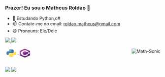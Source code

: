 ### Prazer! Eu sou o Matheus Roldao 👋

- 🌱 Estudando Python,c#
- 📫 Contate-me no email: roldao.matheus@gmail.com
- 😄 Pronouns: Ele/Dele

<div>
  <a href="https://github.com/MatheusRoldao">
  <img height="180em" src="https://github-readme-stats.vercel.app/api?username=MatheusRoldao&show_icons=true&theme=dark&include_all_commits=true&count_private=true"/>
  <img height="180em" src="https://github-readme-stats.vercel.app/api/top-langs/?username=MatheusRoldao&layout=compact&langs_count=7&theme=dark"/>
</div>
<div style="display: inline_block"><br>
  <img align="center" alt="Math-Python" height="30" width="40" src="https://raw.githubusercontent.com/devicons/devicon/master/icons/python/python-original.svg">
  <img align="center" alt="Math-Csharp" height="30" width="40" src="https://raw.githubusercontent.com/devicons/devicon/master/icons/csharp/csharp-original.svg">
  <img align="right" alt="Math-Sonic" src="https://i.gifer.com/origin/cb/cbad8974b5928d9e4878525b25d64c2d_w200.gif"
</div>
 
##
  
<div>

  <a href = "mailto:roldao.matheus@gmail.com"><img src="https://img.shields.io/badge/-Gmail-%23333?style=for-the-badge&logo=gmail&logoColor=white" target="_blank"></a>
  <a href="https://www.linkedin.com/in/matheus-rold%C3%A3o-68b97220a/" target="_blank"><img src="https://img.shields.io/badge/-LinkedIn-%230077B5?style=for-the-badge&logo=linkedin&logoColor=white" target="_blank"></a> 
 
  
 
</div>

